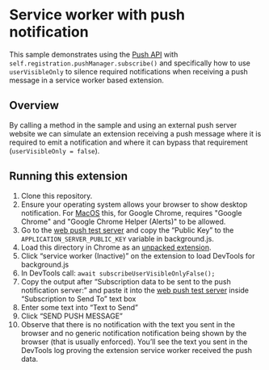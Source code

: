 # Service worker with push notification

This sample demonstrates using the [Push API](https://developer.mozilla.org/en-US/docs/Web/API/Push_API) with `self.registration.pushManager.subscribe()` and specifically how to use `userVisibleOnly` to silence required notifications when receiving a push message in a service worker based extension.

## Overview

By calling a method in the sample and using an external push server website we can simulate an extension receiving a push message where it is required to emit a notification and where it can bypass that requirement (`userVisibleOnly = false`).

## Running this extension

1. Clone this repository.
1. Ensure your operating system allows your browser to show desktop notification. For [MacOS](https://support.apple.com/guide/mac-help/change-notifications-settings-mh40583/mac) this, for Google Chrome, requires "Google Chrome" and "Google Chrome Helper (Alerts)" to be allowed.
1. Go to the [web push test server](https://web-push-codelab.glitch.me/) and copy the “Public Key” to the `APPLICATION_SERVER_PUBLIC_KEY` variable in background.js.
1. Load this directory in Chrome as an [unpacked extension](https://developer.chrome.com/docs/extensions/mv3/getstarted/development-basics/#load-unpacked).
1. Click “service worker (Inactive)” on the extension to load DevTools for background.js
1. In DevTools call: `await subscribeUserVisibleOnlyFalse();`
1. Copy the output after “Subscription data to be sent to the push notification server:” and paste it into the [web push test server](https://web-push-codelab.glitch.me/) inside “Subscription to Send To” text box
1. Enter some text into “Text to Send”
1. Click “SEND PUSH MESSAGE”
1. Observe that there is no notification with the text you sent in the browser and no generic notification notification being shown by the browser (that is usually enforced). You’ll see the text you sent in the DevTools log proving the extension service worker received the push data.
